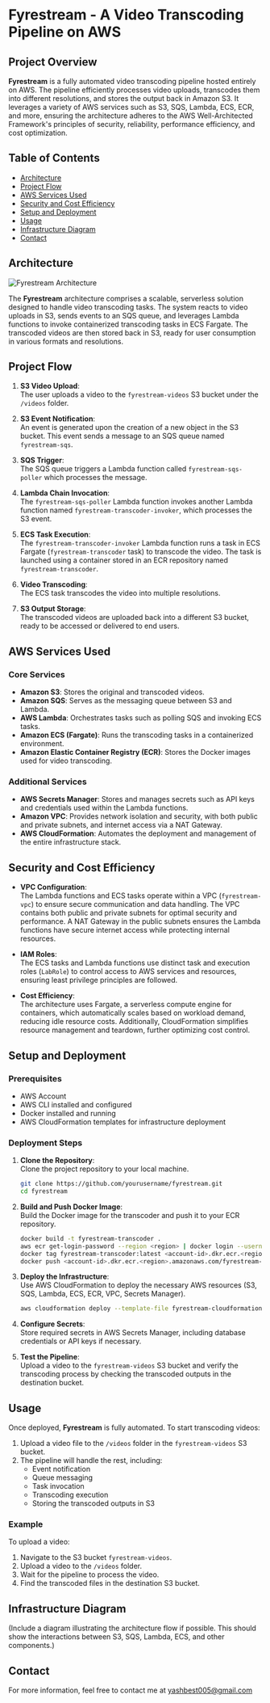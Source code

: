 # Fyrestream - A Video Transcoding Pipeline on AWS

## Project Overview

**Fyrestream** is a fully automated video transcoding pipeline hosted entirely on AWS. The pipeline efficiently processes video uploads, transcodes them into different resolutions, and stores the output back in Amazon S3. It leverages a variety of AWS services such as S3, SQS, Lambda, ECS, ECR, and more, ensuring the architecture adheres to the AWS Well-Architected Framework's principles of security, reliability, performance efficiency, and cost optimization.

## Table of Contents

- [Architecture](#architecture)
- [Project Flow](#project-flow)
- [AWS Services Used](#aws-services-used)
- [Security and Cost Efficiency](#security-and-cost-efficiency)
- [Setup and Deployment](#setup-and-deployment)
- [Usage](#usage)
- [Infrastructure Diagram](#infrastructure-diagram)
- [Contact](#contact)

## Architecture

![Fyrestream Architecture](https://github.com/user-attachments/assets/81a5b58d-ac3c-40ed-bb24-9cdec12d4ead)

The **Fyrestream** architecture comprises a scalable, serverless solution designed to handle video transcoding tasks. The system reacts to video uploads in S3, sends events to an SQS queue, and leverages Lambda functions to invoke containerized transcoding tasks in ECS Fargate. The transcoded videos are then stored back in S3, ready for user consumption in various formats and resolutions.

## Project Flow

1. **S3 Video Upload**:  
   The user uploads a video to the `fyrestream-videos` S3 bucket under the `/videos` folder.

2. **S3 Event Notification**:  
   An event is generated upon the creation of a new object in the S3 bucket. This event sends a message to an SQS queue named `fyrestream-sqs`.

3. **SQS Trigger**:  
   The SQS queue triggers a Lambda function called `fyrestream-sqs-poller` which processes the message.

4. **Lambda Chain Invocation**:  
   The `fyrestream-sqs-poller` Lambda function invokes another Lambda function named `fyrestream-transcoder-invoker`, which processes the S3 event.

5. **ECS Task Execution**:  
   The `fyrestream-transcoder-invoker` Lambda function runs a task in ECS Fargate (`fyrestream-transcoder` task) to transcode the video. The task is launched using a container stored in an ECR repository named `fyrestream-transcoder`.

6. **Video Transcoding**:  
   The ECS task transcodes the video into multiple resolutions.

7. **S3 Output Storage**:  
   The transcoded videos are uploaded back into a different S3 bucket, ready to be accessed or delivered to end users.

## AWS Services Used

### Core Services

- **Amazon S3**: Stores the original and transcoded videos.
- **Amazon SQS**: Serves as the messaging queue between S3 and Lambda.
- **AWS Lambda**: Orchestrates tasks such as polling SQS and invoking ECS tasks.
- **Amazon ECS (Fargate)**: Runs the transcoding tasks in a containerized environment.
- **Amazon Elastic Container Registry (ECR)**: Stores the Docker images used for video transcoding.

### Additional Services

- **AWS Secrets Manager**: Stores and manages secrets such as API keys and credentials used within the Lambda functions.
- **Amazon VPC**: Provides network isolation and security, with both public and private subnets, and internet access via a NAT Gateway.
- **AWS CloudFormation**: Automates the deployment and management of the entire infrastructure stack.

## Security and Cost Efficiency

- **VPC Configuration**:  
  The Lambda functions and ECS tasks operate within a VPC (`fyrestream-vpc`) to ensure secure communication and data handling. The VPC contains both public and private subnets for optimal security and performance. A NAT Gateway in the public subnets ensures the Lambda functions have secure internet access while protecting internal resources.

- **IAM Roles**:  
  The ECS tasks and Lambda functions use distinct task and execution roles (`LabRole`) to control access to AWS services and resources, ensuring least privilege principles are followed.

- **Cost Efficiency**:  
  The architecture uses Fargate, a serverless compute engine for containers, which automatically scales based on workload demand, reducing idle resource costs. Additionally, CloudFormation simplifies resource management and teardown, further optimizing cost control.

## Setup and Deployment

### Prerequisites

- AWS Account
- AWS CLI installed and configured
- Docker installed and running
- AWS CloudFormation templates for infrastructure deployment

### Deployment Steps

1. **Clone the Repository**:  
   Clone the project repository to your local machine.

   ```bash
   git clone https://github.com/yourusername/fyrestream.git
   cd fyrestream
   ```

2. **Build and Push Docker Image**:  
   Build the Docker image for the transcoder and push it to your ECR repository.

   ```bash
   docker build -t fyrestream-transcoder .
   aws ecr get-login-password --region <region> | docker login --username AWS --password-stdin <account-id>.dkr.ecr.<region>.amazonaws.com
   docker tag fyrestream-transcoder:latest <account-id>.dkr.ecr.<region>.amazonaws.com/fyrestream-transcoder:latest
   docker push <account-id>.dkr.ecr.<region>.amazonaws.com/fyrestream-transcoder:latest
   ```

3. **Deploy the Infrastructure**:  
   Use AWS CloudFormation to deploy the necessary AWS resources (S3, SQS, Lambda, ECS, ECR, VPC, Secrets Manager).

   ```bash
   aws cloudformation deploy --template-file fyrestream-cloudformation.yaml --stack-name fyrestream-stack
   ```

4. **Configure Secrets**:  
   Store required secrets in AWS Secrets Manager, including database credentials or API keys if necessary.

5. **Test the Pipeline**:  
   Upload a video to the `fyrestream-videos` S3 bucket and verify the transcoding process by checking the transcoded outputs in the destination bucket.

## Usage

Once deployed, **Fyrestream** is fully automated. To start transcoding videos:

1. Upload a video file to the `/videos` folder in the `fyrestream-videos` S3 bucket.
2. The pipeline will handle the rest, including:
   - Event notification
   - Queue messaging
   - Task invocation
   - Transcoding execution
   - Storing the transcoded outputs in S3

### Example

To upload a video:

1. Navigate to the S3 bucket `fyrestream-videos`.
2. Upload a video to the `/videos` folder.
3. Wait for the pipeline to process the video.
4. Find the transcoded files in the destination S3 bucket.

## Infrastructure Diagram

(Include a diagram illustrating the architecture flow if possible. This should show the interactions between S3, SQS, Lambda, ECS, and other components.)

## Contact

For more information, feel free to contact me at yashbest005@gmail.com

